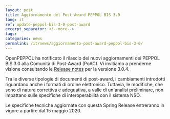 ```yaml
---
layout: post
title: Aggiornamento del Post Award PEPPOL BIS 3.0 
lang: it
ref: update-peppol-bis-3-0-post-award
excerpt_separator: <!--more-->
tags:
categories: news
permalink: /it/news/aggiornamento-post-award-peppol-bis-3-0/
---
```


OpenPEPPOL ha notificato il rilascio dei nuovi aggiornamenti dei PEPPOL BIS 3.0 alla Comunità di Post-Award (PoAC). Vi invitiamo a prenderne visione consultando le [Release notes](https://docs.peppol.eu/poacc/upgrade-3/release-notes/) per la versione 3.0.4.

Tra le diverse tipologie di documenti di post-award, i cambiamenti introdotti riguardano anche i formati di ordine elettronico. Tuttavia, le modifiche, che sono di natura correttiva e adeguativa, a valle di un'analisi preliminare, non impattano sulle specifiche di interoperabilità con il sistema NSO.

Le specifiche tecniche aggiornate con questa Spring Release entreranno in vigore a partire dal 15 maggio 2020.
